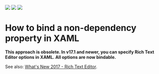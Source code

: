 <!-- default badges list -->
![](https://img.shields.io/endpoint?url=https://codecentral.devexpress.com/api/v1/VersionRange/128607411/21.1.5%2B)
[![](https://img.shields.io/badge/Open_in_DevExpress_Support_Center-FF7200?style=flat-square&logo=DevExpress&logoColor=white)](https://supportcenter.devexpress.com/ticket/details/E4151)
[![](https://img.shields.io/badge/📖_How_to_use_DevExpress_Examples-e9f6fc?style=flat-square)](https://docs.devexpress.com/GeneralInformation/403183)
<!-- default badges end -->

# How to bind a non-dependency property in XAML


<p><strong>This approach is obsolete. In v17.1 and newer, you can specify Rich Text Editor options in XAML. All options are now bindable.</strong></p>
<p>See also: <a href="https://www.devexpress.com/Subscriptions/New-2017-1.xml#wpf">What's New 2017 - Rich Text Editor</a>.</p>



